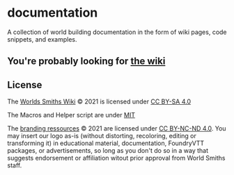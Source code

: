 # documentation

A collection of world building documentation in the form of wiki pages, code snippets, and examples.

## You're probably looking for [the wiki](https://world-smiths.github.io/documentation/wiki/)

## License

The [Worlds Smiths Wiki](https://world-smiths.github.io/documentation/wiki/) © 2021 is licensed under [CC BY-SA 4.0](http://creativecommons.org/licenses/by-sa/4.0/)

The Macros and Helper script are under [MIT](https://opensource.org/licenses/MIT)

The [branding ressources](./branding) © 2021 are licensed under [CC BY-NC-ND 4.0](http://creativecommons.org/licenses/by-nc-nd/4.0/). You may insert our logo as-is (without distorting, recoloring, editing or transforming it) in educational material, documentation, FoundryVTT packages, or advertisements, so long as you don't do so in a way that suggests endorsement or affiliation witout prior approval from World Smiths staff.
